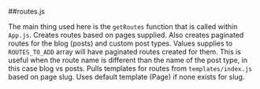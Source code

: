 ##routes.js

The main thing used here is the `getRoutes` function that is called within `App.js`. Creates routes based on pages supplied. Also creates paginated routes for the blog (posts) and custom post types. Values supplies to `ROUTES_TO_ADD` array will have paginated routes created for them. This is useful when the route name is different than the name of the post type, in this case blog vs posts. Pulls templates for routes from `templates/index.js` based on page slug. Uses default template (Page) if none exists for slug.
